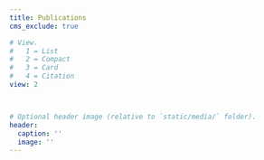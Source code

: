 ```yaml
---
title: Publications
cms_exclude: true

# View.
#   1 = List
#   2 = Compact
#   3 = Card
#   4 = Citation
view: 2



# Optional header image (relative to `static/media/` folder).
header:
  caption: ''
  image: ''
---
```

